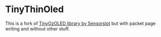 # TinyThinOled
This is a fork of [TinyOzOLED library by Sensorslot](https://github.com/SensorsIot/TinyOzOled) but with packet page writing and without other stuff.
